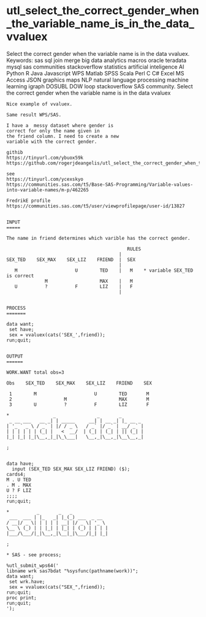 # utl_select_the_correct_gender_when_the_variable_name_is_in_the_data_vvaluex
Select the correct gender when the variable name is in the data vvaluex.  Keywords: sas sql join merge big data analytics macros oracle teradata mysql sas communities stackoverflow statistics artificial inteligence AI Python R Java Javascript WPS Matlab SPSS Scala Perl C C# Excel MS Access JSON graphics maps NLP natural language processing machine learning igraph DOSUBL DOW loop stackoverflow SAS community.
    Select the correct gender when the variable name is in the data vvaluex

    Nice example of vvaluex.

    Same result WPS/SAS.

    I have a  messy dataset where gender is
    correct for only the name given in
    the friend column. I need to create a new
    variable with the correct gender.

    githib
    https://tinyurl.com/ybuox59k
    https://github.com/rogerjdeangelis/utl_select_the_correct_gender_when_the_variable_name_is_in_the_data_vvaluex

    see
    https://tinyurl.com/ycexskyo
    https://communities.sas.com/t5/Base-SAS-Programming/Variable-values-into-variable-names/m-p/462265

    FredrikE profile
    https://communities.sas.com/t5/user/viewprofilepage/user-id/13827


    INPUT
    =====

    The name in friend determines which varible has the correct gender.

                                                RULES
                                             |
    SEX_TED    SEX_MAX    SEX_LIZ    FRIEND  |  SEX
                                             |
       M                     U        TED    |   M    * variable SEX_TED is correct
                  M                   MAX    |   M
       U          ?          F        LIZ    |   F
                                             |


    PROCESS
    =======

    data want;
     set have;
     sex = vvaluex(cats('SEX_',friend));
    run;quit;


    OUTPUT
    ======

    WORK.WANT total obs=3

    Obs    SEX_TED    SEX_MAX    SEX_LIZ    FRIEND    SEX

     1        M                     U        TED       M
     2                   M                   MAX       M
     3        U          ?          F        LIZ       F

    *                _               _       _
     _ __ ___   __ _| | _____     __| | __ _| |_ __ _
    | '_ ` _ \ / _` | |/ / _ \   / _` |/ _` | __/ _` |
    | | | | | | (_| |   <  __/  | (_| | (_| | || (_| |
    |_| |_| |_|\__,_|_|\_\___|   \__,_|\__,_|\__\__,_|

    ;


    data have;
      input (SEX_TED SEX_MAX SEX_LIZ FRIEND) ($);
    cards4;
    M . U TED
    . M . MAX
    U ? F LIZ
    ;;;;
    run;quit;

    *          _       _   _
     ___  ___ | |_   _| |_(_) ___  _ __
    / __|/ _ \| | | | | __| |/ _ \| '_ \
    \__ \ (_) | | |_| | |_| | (_) | | | |
    |___/\___/|_|\__,_|\__|_|\___/|_| |_|

    ;

    * SAS - see process;

    %utl_submit_wps64('
    libname wrk sas7bdat "%sysfunc(pathname(work))";
    data want;
     set wrk.have;
     sex = vvaluex(cats("SEX_",friend));
    run;quit;
    proc print;
    run;quit;
    ');
